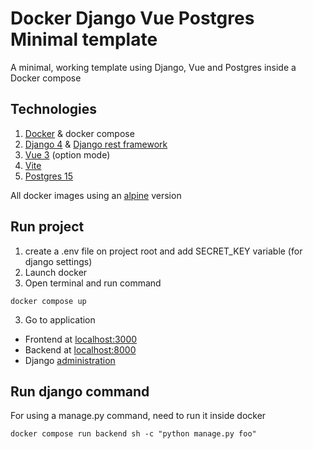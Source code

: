# Docker Django Vue Postgres Minimal template
A minimal, working template using Django, Vue and Postgres inside a Docker compose

## Technologies
1. [Docker](https://docs.docker.com/engine/install/) & docker compose
2. [Django 4](https://www.djangoproject.com/) & [Django rest framework](https://www.django-rest-framework.org/)
3. [Vue 3](https://vuejs.org/) (option mode)
4. [Vite](https://vitejs.dev/)
5. [Postgres 15](https://www.postgresql.org/)

All docker images using an [alpine](https://alpinelinux.org/about/) version

## Run project
1. create a .env file on project root and add SECRET_KEY variable (for django settings)
2. Launch docker
3. Open terminal and run command
```shell
docker compose up
```

3. Go to application
  - Frontend at [localhost:3000](http://localhost:3000)
  - Backend at [localhost:8000](http://localhost:8000)
  - Django [administration](http://localhost:8000/admin)

## Run django command
For using a manage.py command, need to run it inside docker
```shell
docker compose run backend sh -c "python manage.py foo"
```
